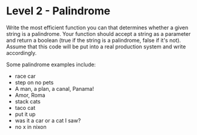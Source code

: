 # Level 2 - Palindrome
Write the most efficient function you can that determines whether a given string is a palindrome. Your function should accept a string as a parameter and return a boolean (true if the string is a palindrome, false if it's not).
Assume that this code will be put into a real production system and write accordingly.

Some palindrome examples include: 
* race car
* step on no pets
* A man, a plan, a canal, Panama!
* Amor, Roma
* stack cats
* taco cat
* put it up
* was it a car or a cat I saw?
* no x in nixon

